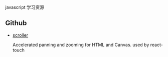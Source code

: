 javascript 学习资源


## Github

- [scroller](https://github.com/zynga/scroller)

	Accelerated panning and zooming for HTML and Canvas. used by react-touch
